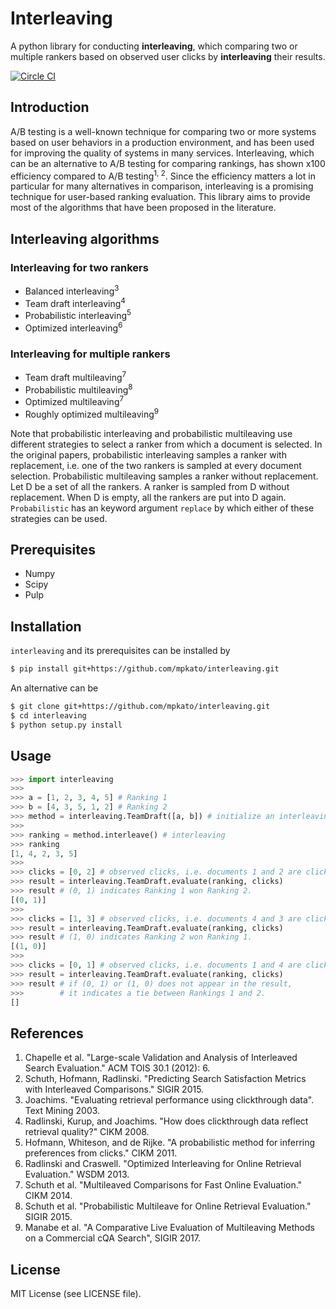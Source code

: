 # Interleaving
A python library for conducting **interleaving**, which comparing two or multiple rankers based on observed user clicks by **interleaving** their results.

[![Circle CI](https://circleci.com/gh/mpkato/interleaving.svg?&style=shield)](https://circleci.com/gh/mpkato/interleaving)

## Introduction
A/B testing is a well-known technique for comparing two or more systems based on user behaviors in a production environment,
and has been used for improving the quality of systems in many services.
Interleaving, which can be an alternative to A/B testing for comparing rankings, has shown x100 efficiency compared to A/B testing<sup>1, 2</sup>.
Since the efficiency matters a lot in particular for many alternatives in comparison, interleaving is a promising technique for user-based ranking evaluation.
This library aims to provide most of the algorithms that have been proposed in the literature.


## Interleaving algorithms

### Interleaving for two rankers

- Balanced interleaving<sup>3</sup>
- Team draft interleaving<sup>4</sup>
- Probabilistic interleaving<sup>5</sup>
- Optimized interleaving<sup>6</sup>

### Interleaving for multiple rankers
- Team draft multileaving<sup>7</sup>
- Probabilistic multileaving<sup>8</sup>
- Optimized multileaving<sup>7</sup>
- Roughly optimized multileaving<sup>9</sup>

Note that probabilistic interleaving and probabilistic multileaving use
different strategies to select a ranker from which a document is selected.
In the original papers,
probabilistic interleaving samples a ranker with replacement,
i.e. one of the two rankers is sampled at every document selection.
Probabilistic multileaving samples a ranker without replacement.
Let D be a set of all the rankers.
A ranker is sampled from D without replacement.
When D is empty, all the rankers are put into D again.
`Probabilistic` has an keyword argument `replace` by which either of these
strategies can be used.

## Prerequisites
- Numpy
- Scipy
- Pulp

## Installation
`interleaving` and its prerequisites can be installed by

```bash
$ pip install git+https://github.com/mpkato/interleaving.git
```

An alternative can be
```bash
$ git clone git+https://github.com/mpkato/interleaving.git
$ cd interleaving
$ python setup.py install
```

## Usage
```python
>>> import interleaving
>>>
>>> a = [1, 2, 3, 4, 5] # Ranking 1
>>> b = [4, 3, 5, 1, 2] # Ranking 2
>>> method = interleaving.TeamDraft([a, b]) # initialize an interleaving method
>>>
>>> ranking = method.interleave() # interleaving
>>> ranking
[1, 4, 2, 3, 5]
>>>
>>> clicks = [0, 2] # observed clicks, i.e. documents 1 and 2 are clicked
>>> result = interleaving.TeamDraft.evaluate(ranking, clicks)
>>> result # (0, 1) indicates Ranking 1 won Ranking 2.
[(0, 1)]
>>>
>>> clicks = [1, 3] # observed clicks, i.e. documents 4 and 3 are clicked
>>> result = interleaving.TeamDraft.evaluate(ranking, clicks)
>>> result # (1, 0) indicates Ranking 2 won Ranking 1.
[(1, 0)]
>>>
>>> clicks = [0, 1] # observed clicks, i.e. documents 1 and 4 are clicked
>>> result = interleaving.TeamDraft.evaluate(ranking, clicks)
>>> result # if (0, 1) or (1, 0) does not appear in the result,
>>>        # it indicates a tie between Rankings 1 and 2.
[]
```

## References
1. Chapelle et al. "Large-scale Validation and Analysis of Interleaved Search Evaluation." ACM TOIS 30.1 (2012): 6.
2. Schuth, Hofmann, Radlinski. "Predicting Search Satisfaction Metrics with Interleaved Comparisons." SIGIR 2015.
3. Joachims. "Evaluating retrieval performance using clickthrough data". Text Mining 2003.
4. Radlinski, Kurup, and Joachims. "How does clickthrough data reflect retrieval quality?" CIKM 2008.
5. Hofmann, Whiteson, and de Rijke. "A probabilistic method for inferring preferences from clicks." CIKM 2011.
6. Radlinski and Craswell. "Optimized Interleaving for Online Retrieval Evaluation." WSDM 2013.
7. Schuth et al. "Multileaved Comparisons for Fast Online Evaluation." CIKM 2014.
8. Schuth et al. "Probabilistic Multileave for Online Retrieval Evaluation." SIGIR 2015.
9. Manabe et al. "A Comparative Live Evaluation of Multileaving Methods on a Commercial cQA Search", SIGIR 2017.

## License
MIT License (see LICENSE file).
